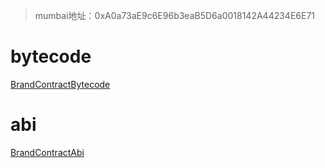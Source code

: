 > mumbai地址：0xA0a73aE9c6E96b3eaB5D6a0018142A44234E6E71

# bytecode

[BrandContractBytecode](BrandContractBytecode.bytecode)

# abi

[BrandContractAbi](BrandContractAbi.json)
